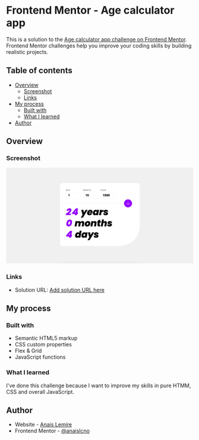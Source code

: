 # Frontend Mentor - Age calculator app

This is a solution to the [Age calculator app challenge on Frontend Mentor](https://www.frontendmentor.io/challenges/age-calculator-app-dF9DFFpj-Q/). Frontend Mentor challenges help you improve your coding skills by building realistic projects.

## Table of contents

- [Overview](#overview)
  - [Screenshot](#screenshot)
  - [Links](#links)
- [My process](#my-process)
  - [Built with](#built-with)
  - [What I learned](#what-i-learned)
- [Author](#author)

## Overview

### Screenshot

![](./assets/images/finished-screen-6.png)

### Links

- Solution URL: [Add solution URL here](https://github.com/anaislcno/Age-Calculator-App)

## My process

### Built with

- Semantic HTML5 markup
- CSS custom properties
- Flex & Grid
- JavaScript functions

### What I learned

I've done this challenge because I want to improve my skills in pure HTMM, CSS and overall JavaScript.

## Author

- Website - [Anais Lemire](https://anaislemire.vercel.app/)
- Frontend Mentor - [@anaislcno](https://www.frontendmentor.io/profile/anaislcno)

